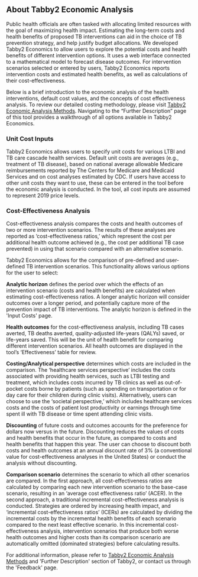 About Tabby2 Economic Analysis 
-----------------------------

Public health officials are often tasked with allocating limited resources with the goal of maximizing health impact. Estimating the long-term costs and health benefits of proposed TB interventions can aid in the choice of TB prevention strategy, and help justify budget allocations. We developed Tabby2 Economics to allow users to explore the potential costs and health benefits of different intervention options. It uses a web interface connected to a mathematical model to forecast disease outcomes. For intervention scenarios selected or entered by users, Tabby2 Economics reports intervention costs and estimated health benefits, as well as calculations of their cost-effectiveness. 

Below is a brief introduction to the economic analysis of the health interventions, default cost values, and the concepts of cost effectiveness analysis. To review our detailed costing methodology, please visit [Tabby2 Economic Analysis Methods](addlink). Navigating to the “Further Description” page of this tool provides a walkthrough of all options available in Tabby2 Economics. 


### Unit Cost Inputs 

Tabby2 Economics allows users to specify unit costs for various LTBI and TB care cascade health services. Default unit costs are averages (e.g., treatment of TB disease), based on national average allowable Medicare reimbursements reported by The Centers for Medicare and Medicaid Services and on cost analyses estimated by CDC. If users have access to other unit costs they want to use, these can be entered in the tool before the economic analysis is conducted. In the tool, all cost inputs are assumed to represent 2019 price levels.

### Cost-Effectiveness Analysis

Cost-effectiveness analysis compares the costs and health outcomes of two or more intervention scenarios. The results of these analyses are reported as ‘cost-effectiveness ratios,’ which represent the cost per additional health outcome achieved (e.g., the cost per additional TB case prevented) in using that scenario compared with an alternative scenario.  

Tabby2 Economics allows for the comparison of pre-defined and user-defined TB intervention scenarios. This functionality allows various options for the user to select: 

**Analytic horizon** defines the period over which the effects of an intervention scenario (costs and health benefits) are calculated when estimating cost-effectiveness ratios. A longer analytic horizon will consider outcomes over a longer period, and potentially capture more of the prevention impact of TB interventions. The analytic horizon is defined in the 'Input Costs' page.  

**Health outcomes** for the cost-effectiveness analysis, including TB cases averted, TB deaths averted, quality-adjusted life-years (QALYs) saved, or life-years saved. This will be the unit of health benefit for comparing different intervention scenarios. All health outcomes are displayed in the tool’s ‘Effectiveness’ table for review.

**Costing/Analytical perspective** determines which costs are included in the comparison. The ‘healthcare services perspective’ includes the costs associated with providing health services, such as LTBI testing and treatment, which includes costs incurred by TB clinics as well as out-of-pocket costs borne by patients (such as spending on transportation or for day care for their children during clinic visits). Alternatively, users can choose to use the ‘societal perspective,’ which includes healthcare services costs and the costs of patient lost productivity or earnings through time spent ill with TB disease or time spent attending clinic visits.

**Discounting** of future costs and outcomes accounts for the preference for dollars now versus in the future. Discounting reduces the values of costs and health benefits that occur in the future, as compared to costs and health benefits that happen this year. The user can choose to discount both costs and health outcomes at an annual discount rate of 3% (a conventional value for cost-effectiveness analyses in the United States) or conduct the analysis without discounting. 

**Comparison scenario** determines the scenario to which all other scenarios are compared. In the first approach, all cost-effectiveness ratios are calculated by comparing each new intervention scenario to the base-case scenario, resulting in an ‘average cost effectiveness ratio’ (ACER). In the second approach, a traditional incremental cost-effectiveness analysis is conducted. Strategies are ordered by increasing health impact, and ‘incremental cost-effectiveness ratios’ (ICERs) are calculated by dividing the incremental costs by the incremental health benefits of each scenario compared to the next least effective scenario. In this incremental cost-effectiveness analysis, intervention scenarios that produce both worse health outcomes and higher costs than its comparison scenario are automatically omitted (dominated strategies) before calculating results. 

For additional information, please refer to [Tabby2 Economic Analysis Methods](addlink) and 'Further Description' section of Tabby2, or contact us through the 'Feedback' page. 